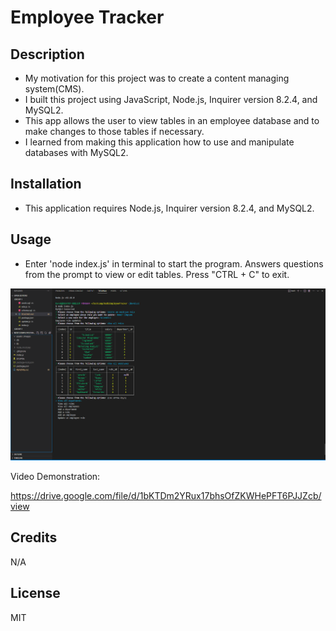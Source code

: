 # Employee Tracker

## Description
- My motivation for this project was to create a content managing system(CMS).
- I built this project using JavaScript, Node.js, Inquirer version 8.2.4, and MySQL2.
- This app allows the user to view tables in an employee database and to make changes to those tables if necessary.
- I learned from making this application how to use and manipulate databases with MySQL2.

## Installation
- This application requires Node.js, Inquirer version 8.2.4, and MySQL2.

## Usage
- Enter 'node index.js' in terminal to start the program. Answers questions from the prompt to view or edit tables. Press "CTRL + C" to exit.

![Screenshot](./assets/images/screenshot.png)

Video Demonstration:

https://drive.google.com/file/d/1bKTDm2YRux17bhsOfZKWHePFT6PJJZcb/view

## Credits
N/A

## License
MIT
